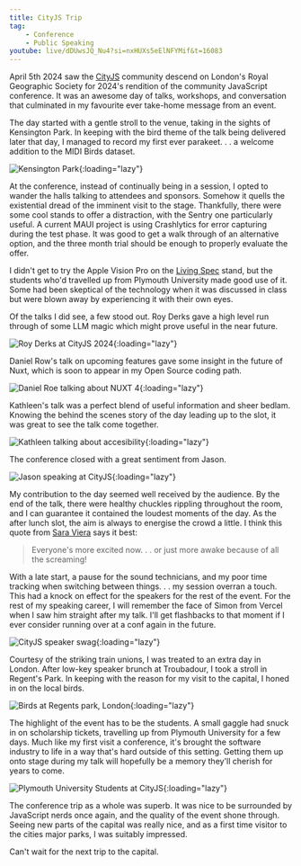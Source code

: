 ```yaml
---
title: CityJS Trip
tag:
    - Conference
    - Public Speaking
youtube: live/dDUwsJQ_Nu4?si=nxHUXs5eElNFYMif&t=16083
---
```


April 5th 2024 saw the [CityJS](https://cityjsconf.org/) community descend on London's Royal Geographic Society for 2024's rendition of the community JavaScript conference. It was an awesome day of talks, workshops, and conversation that culminated in my favourite ever take-home message from an event.

The day started with a gentle stroll to the venue, taking in the sights of Kensington Park. In keeping with the bird theme of the talk being delivered later that day, I managed to record my first ever parakeet. . . a welcome addition to the MIDI Birds dataset.

![Kensington Park](/assets/images/2024/city-js-kensington-park.jpg "A path leading to the distance in Kensington Park"){:loading="lazy"}

At the conference, instead of continually being in a session, I opted to wander the halls talking to attendees and sponsors. Somehow it quells the existential dread of the imminent visit to the stage. Thankfully, there were some cool stands to offer a distraction, with the Sentry one particularly useful. A current MAUI project is using Crashlytics for error capturing during the test phase. It was good to get a walk through of an alternative option, and the three month trial should be enough to properly evaluate the offer. 

I didn't get to try the Apple Vision Pro on the [Living Spec](https://www.livingspec.com/) stand, but the students who'd travelled up from Plymouth University made good use of it. Some had been skeptical of the technology when it was discussed in class but were blown away by experiencing it with their own eyes.

Of the talks I did see, a few stood out. Roy Derks gave a high level run through of some LLM magic which might prove useful in the near future. 

![Roy Derks at CityJS 2024](/assets/images/2024/city-js-roy-derks.jpg "Roy Derks talking about AI"){:loading="lazy"}

Daniel Row's talk on upcoming features gave some insight in the future of Nuxt, which is soon to appear in my Open Source coding path. 

![Daniel Roe talking about NUXT 4](/assets/images/2024/city-js-daniel-roe.jpg "Daniel Roe speaking at CityJS 2024"){:loading="lazy"}

Kathleen's talk was a perfect blend of useful information and sheer bedlam. Knowing the behind the scenes story of the day leading up to the slot, it was great to see the talk come together. 

![Kathleen talking about accesibility](/assets/images/2024/city-js-kathleen.jpg "A carnival of speakers on the stage"){:loading="lazy"}

The conference closed with a great sentiment from Jason.

![Jason speaking at CityJS](/assets/images/2024/city-js-jason.jpg "Have fun. Life is too short"){:loading="lazy"}

My contribution to the day seemed well received by the audience. By the end of the talk, there were healthy chuckles rippling throughout the room, and I can guarantee it contained the loudest moments of the day. As the after lunch slot, the aim is always to energise the crowd a little. I think this quote from [Sara Viera](https://sara.fail/) says it best:

> Everyone's more excited now. . . or just more awake because of all the screaming!

With a late start, a pause for the sound technicians, and my poor time tracking when switching between things. . . my session overran a touch. This had a knock on effect for the speakers for the rest of the event. For the rest of my speaking career, I will remember the face of Simon from Vercel when I saw him straight after my talk. I'll get flashbacks to that moment if I ever consider running over at a conf again in the future.

![CityJS speaker swag](/assets/images/2024/city-js-mug.jpg "CityJS speaker swag"){:loading="lazy"}

Courtesy of the striking train unions, I was treated to an extra day in London. After low-key speaker brunch at Troubadour, I took a stroll in Regent's Park. In keeping with the reason for my visit to the capital, I honed in on the local birds.

![Birds at Regents park, London](/assets/images/2024/city-js-regents.jpg "Birds at Regents Park in London"){:loading="lazy"}

The highlight of the event has to be the students. A small gaggle had snuck in on scholarship tickets, travelling up from Plymouth University for a few days. Much like my first visit a conference, it's brought the software industry to life in a way that's hard outside of this setting. Getting them up onto stage during my talk will hopefully be a memory they'll cherish for years to come.

![Plymouth University Students at CityJS](/assets/images/2024/city-js-students.jpg "Plymouth University Students at CityJS"){:loading="lazy"}

The conference trip as a whole was superb. It was nice to be surrounded by JavaScript nerds once again, and the quality of the event shone through. Seeing new parts of the capital was really nice, and as a first time visitor to the cities major parks, I was suitably impressed.

Can't wait for the next trip to the capital.

